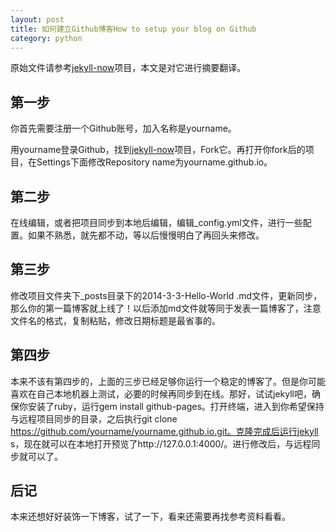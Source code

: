 ```yaml
---
layout: post
title: 如何建立Github博客How to setup your blog on Github
category: python
---
```

原始文件请参考[jekyll-now](https://github.com/barryclark/jekyll-now)项目，本文是对它进行摘要翻译。

## 第一步
你首先需要注册一个Github账号，加入名称是yourname。

用yourname登录Github，找到[jekyll-now](https://github.com/barryclark/jekyll-now)项目，Fork它。再打开你fork后的项目，在Settings下面修改Repository name为yourname.github.io。
## 第二步
在线编辑，或者把项目同步到本地后编辑，编辑_config.yml文件，进行一些配置。如果不熟悉，就先都不动，等以后慢慢明白了再回头来修改。
## 第三步
修改项目文件夹下_posts目录下的2014-3-3-Hello-World
.md文件，更新同步，那么你的第一篇博客就上线了！以后添加md文件就等同于发表一篇博客了，注意文件名的格式，复制粘贴，修改日期标题是最省事的。
## 第四步
本来不该有第四步的，上面的三步已经足够你运行一个稳定的博客了。但是你可能喜欢在自己本地机器上测试，必要的时候再同步到在线。那好，试试jekyll吧，确保你安装了ruby，运行gem install github-pages。打开终端，进入到你希望保持与远程项目同步的目录，之后执行git clone https://github.com/yourname/yourname.github.io.git。克隆完成后运行jekyll s，现在就可以在本地打开预览了http://127.0.0.1:4000/。进行修改后，与远程同步就可以了。
## 后记
本来还想好好装饰一下博客，试了一下，看来还需要再找参考资料看看。